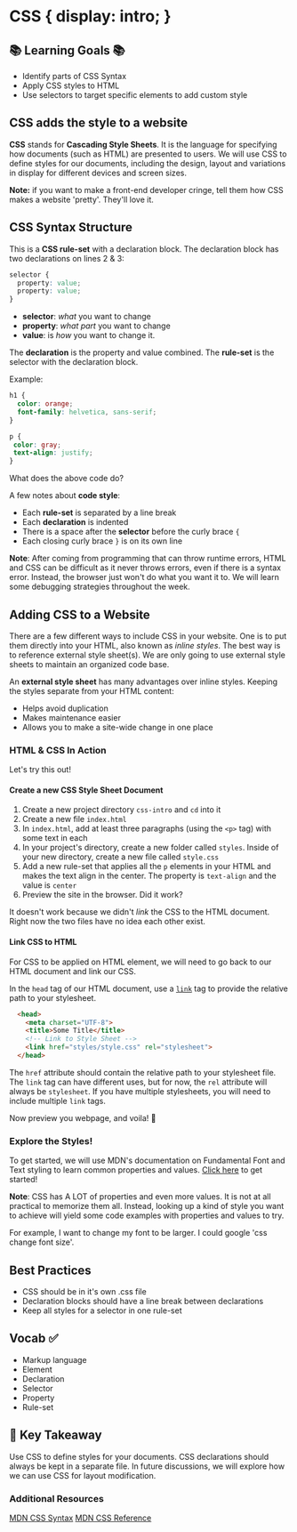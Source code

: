 # CSS {  display: intro; }

## 📚 Learning Goals 📚
- Identify parts of CSS Syntax
- Apply CSS styles to HTML
- Use selectors to target specific elements to add custom style

## CSS adds the style to a website

**CSS** stands for **Cascading Style Sheets**. It is the language for specifying how documents (such as HTML) are presented to users. We will use CSS to define styles for our documents, including the design, layout and variations in display for different devices and screen sizes.

**Note:** if you want to make a front-end developer cringe, tell them how CSS makes a website 'pretty'. They'll love it.

## CSS Syntax Structure

This is a **CSS rule-set** with a declaration block. The declaration block has two declarations on lines 2 & 3:
```css
selector {
  property: value;
  property: value;
}
```
- **selector**: *what* you want to change
- **property**: *what part* you want to change
- **value**: is *how* you want to change it.

The **declaration** is the property and value combined. The **rule-set** is the selector with the declaration block.

Example:
```css
h1 {
  color: orange;
  font-family: helvetica, sans-serif;
}

p {
 color: gray;
 text-align: justify;
}
```
What does the above code do?

A few notes about **code style**:
- Each **rule-set** is separated by a line break
- Each **declaration** is indented
- There is a space after the **selector** before the curly brace `{`
- Each closing curly brace `}` is on its own line

**Note**: After coming from programming that can throw runtime errors, HTML and CSS can be difficult as it never throws errors, even if there is a syntax error. Instead, the browser just won't do what you want it to. We will learn some debugging strategies throughout the week.

## Adding CSS to a Website
There are a few different ways to include CSS in your website. One is to put them directly into your HTML, also known as _inline styles_. The best way is to reference external style sheet(s). We are only going to use external style sheets to maintain an organized code base.

An **external style sheet** has many advantages over inline styles. Keeping the styles separate from your HTML content:
- Helps avoid duplication
- Makes maintenance easier
- Allows you to make a site-wide change in one place


### HTML & CSS In Action
Let's try this out!

#### Create a new CSS Style Sheet Document

1. Create a new project directory `css-intro` and `cd` into it
1. Create a new file `index.html`
1. In `index.html`, add at least three paragraphs (using the `<p>` tag) with some text in each
1. In your project's directory, create a new folder called `styles`. Inside of your new directory, create a new file called `style.css`
1. Add a new rule-set that applies all the `p` elements in your HTML and makes the text align in the center. The property is `text-align` and the value is `center`
1. Preview the site in the browser. Did it work?

It doesn't work because we didn't *link* the CSS to the HTML document. Right now the two files have no idea each other exist.

#### Link CSS to HTML
For CSS to be applied on HTML element, we will need to go back to our HTML document and link our CSS.

In the `head` tag of our HTML document, use a [`link`](https://developer.mozilla.org/en-US/docs/Web/HTML/Element/link) tag to provide the relative path to your stylesheet.
```html
  <head>
    <meta charset="UTF-8">
    <title>Some Title</title>
    <!-- Link to Style Sheet -->
    <link href="styles/style.css" rel="stylesheet">
  </head>
```

The `href` attribute should contain the relative path to your stylesheet file. The `link` tag can have different uses, but for now, the `rel` attribute will always be `stylesheet`. If you have multiple stylesheets, you will need to include multiple `link` tags.

Now preview you webpage, and voila! 🎉

### Explore the Styles!

To get started, we will use MDN's documentation on Fundamental Font and Text styling to learn common properties and values. [Click here](https://developer.mozilla.org/en-US/docs/Learn/CSS/Styling_text/Fundamentals) to get started!

**Note**: CSS has A LOT of properties and even more values. It is not at all practical to memorize them all. Instead, looking up a kind of style you want to achieve will yield some code examples with properties and values to try.  

For example, I want to change my font to be larger. I could google 'css change font size'.


## Best Practices
- CSS should be in it's own .css file
- Declaration blocks should have a line break between declarations
- Keep all styles for a selector in one rule-set


## Vocab ✅
- Markup language
- Element
- Declaration
- Selector
- Property
- Rule-set

## 🔑 Key Takeaway
Use CSS to define styles for your documents. CSS declarations should always be kept in a separate file. In future discussions, we will explore how we can use CSS for layout modification.

### Additional Resources
[MDN CSS Syntax](https://developer.mozilla.org/en-US/docs/Web/CSS/Syntax)
[MDN CSS Reference](https://developer.mozilla.org/en-US/docs/Web/CSS/Reference)
